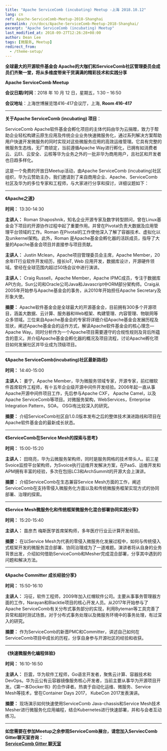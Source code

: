 ```yaml
---
title: "Apache ServiceComb (incubating) Meetup -上海 2018.10.12"
lang: cn
ref: Apache-ServiceComb-Meetup-2018-Shanghai
permalink: /cn/docs/Apache-ServiceComb-Meetup-2018-Shanghai/
excerpt: "Apache ServiceComb (incubating) Meetup"
last_modified_at: 2018-09-27T12:26:28+08:00
author: Dean Lee
tags: [微服务, Meetup]
redirect_from:
  - /theme-setup/
---
```


**全球最大的开源软件基金会 Apache的大咖们和ServiceComb社区管理委员会成员们齐聚一堂，将从多维度带来干货满满的精彩技术和实践分享**

**Apache ServiceComb Meetup**  

**会议日期/时间**：2018 年 10 月 12 日，星期五，1:30 – 16:50

**会议地址**：上海世博展览馆416-417会议厅，上海, **Room 416-417**

****    


**关于Apache ServiceComb (incubating) 项目**：

ServiceComb Apache软件基金会孵化项目的主体代码由华为云捐赠，致力于帮助企业轻松构建云原生应用及传统企业业务快速微服务化，通过系列解决方案帮助用户快速开发微服务的同时实现对这些微服务应用的高效运维管理。它具有完整的微服务生态栈，无厂商锁定，当前遵循Apache Way进行孵化，已拥有如消费者云、云EI、云安全、云核等华为业务之外的一批非华为商用用户，且社区和开发者也日趋多样化。

这是一个免费的开放日Meetup活动，由Apache ServiceComb (incubating)社区组织，华为云赞助主办，我们邀请到了来自商用企业、Apache、ServiceComb社区及华为的多位专家和工程师，与大家进行分享和探讨，详细议题如下：    


---
**《Apache之道》**    

**时间：** 13:30-14:30

**主讲人：** Roman Shaposhnik，知名企业开源专家及数字转型顾问，曾在Linux基金会下项目的开源协作过程中起了重要作用。并曾在Pivotal负责大数据及应用管理平台领域的工作。Roman 在Pivotal的工作使他深入了解了容器技术、虚拟化以及unikernel架构。此外，Roman 是Apache基金会孵化器的活跃成员，指导了大量的Apache基金会项目并直接参与项目贡献。         

**主讲人：** Justin Mclean，Apache项目管理委员会主席，Apache Member，20余年IT行业软件开发经历，擅长IoT, Web 应用开发，数据库设计，开源硬件领域。曾经在全球范围内超过50场会议中进行演讲。  

**主讲人：** Craig Russell，Apache Member，Apache IPMC成员，专注于数据库API方向，Sun公司和Oracle公司Java和Javascript中ORM部分架构师。Craig从2005年开始参与Apache基金会的事务，从2010年开始担任Apache Secretary及形象大使。       

**摘要：** Apache软件基金会是全球最大的开源基金会，目前拥有300多个开源项目，涵盖大数据、云计算、服务器和Web框架、构建管理、内容管理、物联网等众多领域。三位来自Apache基金会的专家将详细介绍Apache基金会发展历程及现状，阐述Apache基金会的运作方式，解读Apache软件基金会的核心理念—Apache Way。同时分析作为一个Apache项目需要遵守的合规性规则及背后所蕴含的意义。并介绍Apache基金会孵化器的概况及项目流程，讨论Apache孵化项目如何发展社区并毕业成为顶级项目。

---
**《Apache ServiceComb(incubating)社区最新路线》**     

**时间：** 14:40-15:00

**主讲人：** 姜宁，Apache Member，华为微服务领域专家，开源专家，前红帽软件首席软件工程师，有十五年企业级开源中间件开发经验。2006年起一直从事Apache开源中间件项目工作，先后参与Apache CXF， Apache Camel，以及Apache ServiceComb等项目。对微服务架构，WebServices，Enterprise Integration Pattern，SOA， OSGi有比较深入的研究。      

**摘要：** 介绍ServiceComb社区自1.0.0版本发布之后的整体技术演进路线和项目在Apache软件基金会的最新成长状态。    


---        
**《ServiceComb在Service Mesh的探索与思考》**     

**时间：** 15:00-15:20

**主讲人：** 田晓亮，华为云微服务架构师，同时是服务网格的技术带头人。前三星Svoice监控平台架构师，为Svoice执行运维开发解决方案，在PaaS、运维开发和 APM拥有丰富的经验，多次在包括LC3和ArchSummit的开源大会上演讲。      

**摘要：** 介绍ServiceComb在生态兼容Service Mesh方面的工作，阐述ServiceComb在支持零侵入微服务化方面以及和传统微服务框架实现方式的协同部署、治理的探索。    

---
**《Service Mesh微服务化和传统框架微服务化混合部署协同实践分享》**

**时间：** 15:20-15:40

**主讲人：** 苗彦杰 梅斯医学首席架构师，多年医疗行业云计算开发经验。

**摘要：** 在以Service Mesh为代表的零侵入微服务化发展过程中，如何与传统侵入式框架开发的微服务混合部署、协同治理成为了一道难题。演讲者将从自身的业务背景出发，介绍如何借助ServiceComb和Mesher完成混合部署，分享其中遇到的问题和解决方法。

---
**《Apache Committer 成长经验分享》**

**时间：** 15:50-16:10

**主讲人：** 冯征，软件工程师，2009年加入红帽软件公司。主要从事事务管理器方面的工作，Narayan和Blacktie项目的核心开发人员。从2017年开始参与了Apache ServiceComb有关分布式事务部分的实现，利用Byteman等工具完善了异常和超时测试场景。对于分布式事务处理以及微服务环境中的事务处理，有过深入的研究。

**摘要：** 作为ServiceComb的新晋PMC和Committer，讲述自己如何在ServiceComb项目中成长的历程，分享自身参与开源社区的经验和收获。

---
**《快速微服务化编程体验》**

**时间：** 16:10-16:50

**主讲人：** 巨震，华为软件工程师，Go语言开发者，聚焦云计算、容器技术和DevOps。华为云公有云容器镜像服务核心开发者，当前主要从事华为开源项目开发。《第一本Docker书》的合作译者。热衷于自动化运维、微服务、Service Mesh等技术，曾在Container Days 2017， KubeCon 2017发表演讲。

**摘要：** 现场演示如何快速使用ServiceComb Java-chassis和Service Mesh技术Mesher进行微服务化应用编程，结合Kubernetes进行快速部署，并和与会者互动练习。

---
**如您需要在参加Meetup之余参观ServiceComb展台，请您加入ServiecComb Gitter聊天室咨询：**     
**[ServiceComb Gitter 聊天室](https://gitter.im/ServiceCombUsers/Lobby)**
